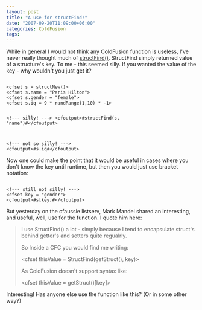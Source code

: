 ```yaml
---
layout: post
title: "A use for structFind!"
date: "2007-09-20T11:09:00+06:00"
categories: ColdFusion 
tags: 
---
```


While in general I would not think any ColdFusion function is useless, I've never really thought much of <a href="http://www.cfquickdocs.com/?getDoc=StructFind">structFind()</a>. StructFind simply returned value of a structure's key. To me - this seemed silly. If you wanted the value of the key - why wouldn't you just get it?

<code>
&lt;cfset s = structNew()&gt;
&lt;cfset s.name = "Paris Hilton"&gt;
&lt;cfset s.gender = "female"&gt;
&lt;cfset s.iq = 9 * randRange(1,10) * -1&gt;

&lt;!--- silly! ---&gt;
&lt;cfoutput&gt;#structFind(s, "name")#&lt;/cfoutput&gt;

&lt;!--- not so silly! ---&gt;
&lt;cfoutput&gt;#s.iq#&lt;/cfoutput&gt;
</code>

Now one could make the point that it would be useful in cases where you don't know the key until runtime, but then you would just use bracket notation:

<code>
&lt;!--- still not silly! ---&gt;
&lt;cfset key = "gender"&gt;
&lt;cfoutput&gt;#s[key]#&lt;/cfoutput&gt;
</code>

But yesterday on the cfaussie listserv, Mark Mandel shared an interesting, and useful, well, use for the function. I quote him here:

<blockquote>
I use StructFind() a lot - simply because I tend to encapsulate
struct's behind getter's and setters quite regualrly.

So Inside a CFC you would find me writing:

&lt;cfset thisValue = StructFind(getStruct(), key)&gt;

As ColdFusion doesn't support syntax like:

&lt;cfset thisValue = getStruct()[key]&gt;
</blockquote>

Interesting! Has anyone else use the function like this? (Or in some other way?)
